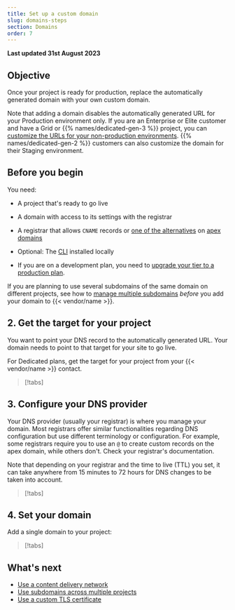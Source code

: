 ```yaml
---
title: Set up a custom domain
slug: domains-steps
section: Domains
order: 7
---
```


**Last updated 31st August 2023**



## Objective  

Once your project is ready for production, replace the automatically generated domain with your own custom domain.

Note that adding a domain disables the automatically generated URL for your Production environment only.
If you are an Enterprise or Elite customer and have a Grid or {{% names/dedicated-gen-3 %}} project, you can [customize the URLs for your non-production environments](/domains/steps/custom-non-production-domains).
{{% names/dedicated-gen-2 %}} customers can also customize the domain for their Staging environment.

## Before you begin

You need:

- A project that's ready to go live

- A domain with access to its settings with the registrar

- A registrar that allows `CNAME` records or [one of the alternatives](./dns.md) on [apex domains](../../other/glossary.md#apex-domain)

- Optional: The [CLI](../../administration/cli/_index.md) installed locally

- If you are on a development plan, you need to [upgrade your tier to a production plan](#1-change-your-plan-to-a-production-plan).


If you are planning to use several subdomains of the same domain on different projects,
see how to [manage multiple subdomains](subdomains) *before* you add your domain to {{< vendor/name >}}.

## 2. Get the target for your project

You want to point your DNS record to the automatically generated URL.
Your domain needs to point to that target for your site to go live.

For Dedicated plans, get the target for your project from your {{< vendor/name >}} contact.

> [!tabs]      

## 3. Configure your DNS provider

Your DNS provider (usually your registrar) is where you manage your domain.
Most registrars offer similar functionalities regarding DNS configuration but use different terminology or configuration.
For example, some registrars require you to use an `@` to create custom records on the apex domain, while others don't.
Check your registrar's documentation.

Note that depending on your registrar and the time to live (TTL) you set,
it can take anywhere from 15 minutes to 72 hours for DNS changes to be taken into account.

> [!tabs]      

## 4. Set your domain

Add a single domain to your project:

> [!tabs]      

## What's next

* [Use a content delivery network](../cdn/_index.md)
* [Use subdomains across multiple projects](./subdomains.md)
* [Use a custom TLS certificate](./tls.md)
